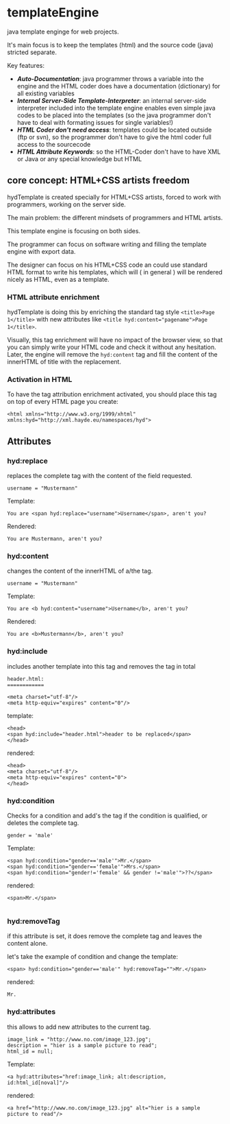 templateEngine
==============

java template enginge for web projects.

It's main focus is to keep the templates (html) and the source code (java) stricted separate. 

Key features:

* ___Auto-Documentation___: java programmer throws a variable into the engine and the HTML coder does have a documentation (dictionary) for all existing variables
* ___Internal Server-Side Template-Interpreter___: an internal server-side interpreter included into the template engine enables even simple java codes to be placed into the templates (so the java programmer don't have to deal with formating issues for single variables!)
* ___HTML Coder don't need access___: templates could be located outside (ftp or svn), so the programmer don't have to give the html coder full access to the sourcecode
* ___HTML Attribute Keywords___: so the HTML-Coder don't have to have XML or Java or any special knowledge but HTML


## core concept: HTML+CSS artists freedom
hydTemplate is created specially for HTML+CSS artists, forced to work with
programmers, working on the server side.

The main problem: the different mindsets of programmers and HTML artists.

This template engine is focusing on both sides.

The programmer can focus on software writing and filling the template engine 
with export data.

The designer can focus on his HTML+CSS code an could use standard HTML format
to write his templates, which will ( in general ) will be rendered nicely as
HTML, even as a template. 

### HTML attribute enrichment
hydTemplate is doing this by enriching the standard tag style 
```<title>Page 1</title>``` with new attributes like 
```<title hyd:content="pagename">Page 1</title>```.

Visually, this tag enrichment will have no impact of the browser view, so that
you can simply write your HTML code and check it without any hesitation. Later,
the engine will remove the ```hyd:content``` tag and fill the content of the 
innerHTML of title with the replacement.

### Activation in HTML
To have the tag attribution enrichment activated, you should place this tag on 
top of every HTML page you create:

```
<html xmlns="http://www.w3.org/1999/xhtml" xmlns:hyd="http://xml.hayde.eu/namespaces/hyd"> 
```


## Attributes

### hyd:replace
replaces the complete tag with the content of the field requested.

```username = "Mustermann"```

Template:

```
You are <span hyd:replace="username">Username</span>, aren't you?
```

Rendered:

```
You are Mustermann, aren't you?
```

### hyd:content
changes the content of the innerHTML of a/the tag.

```username = "Mustermann"```

Template:

```
You are <b hyd:content="username">Username</b>, aren't you?
```

Rendered:

```
You are <b>Mustermann</b>, aren't you?
```

### hyd:include
includes another template into this tag and removes the tag in total

```
header.html:
============

<meta charset="utf-8"/>
<meta http-equiv="expires" content="0"/>
```


template:

```
<head>
<span hyd:include="header.html">header to be replaced</span>
</head>
```


rendered:

```
<head>
<meta charset="utf-8"/>
<meta http-equiv="expires" content="0">
</head>
```

### hyd:condition
Checks for a condition and add's the tag if the condition is qualified, or
deletes the complete tag.

```gender = 'male'```

Template:

```
<span hyd:condition="gender=='male'">Mr.</span>
<span hyd:condition="gender=='female'">Mrs.</span>
<span hyd:condition="gender!='female' && gender !='male'">??</span>
```

rendered:

```
<span>Mr.</span>


```

### hyd:removeTag
if this attribute is set, it does remove the complete tag and leaves the content
alone.

let's take the example of condition and change the template:

```
<span> hyd:condition="gender=='male'" hyd:removeTag="">Mr.</span>
```

rendered:

```
Mr.
```

### hyd:attributes
this allows to add new attributes to the current tag.

```
image_link = "http://www.no.com/image_123.jpg";
description = "hier is a sample picture to read";
html_id = null;
```

Template:

```
<a hyd:attributes="href:image_link; alt:description, id:html_id[noval]"/>
```

rendered:

```
<a href="http://www.no.com/image_123.jpg" alt="hier is a sample picture to read"/>

```

